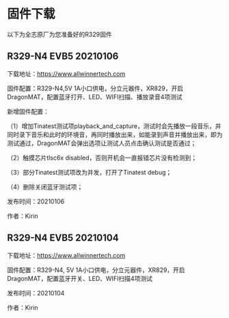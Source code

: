 # 固件下载

以下为全志原厂为您准备好的R329固件



## R329-N4 EVB5 20210106

下载地址：<https://www.allwinnertech.com>

固件配置：R329-N4,5V 1A小口供电，分立元器件，XR829，开启DragonMAT，配置蓝牙打开、LED、WIFI扫描、播放录音4项测试

新增固件配置：

（1）增加Tinatest测试项playback_and_capture，测试时会先播放一段音乐，并同时录下音乐和此时的环境音，再同时播放出来，如能录到声音并播放出来，即为测试通过，DragonMAT会弹出选项让测试人员点击确认测试是否通过；

（2）触摸芯片tlsc6x disabled，否则开机会一直报错芯片没有检测到；

（3）部分Tinatest测试项改为并发，打开了Tinatest  debug；

（4）删除关闭蓝牙测试项；

发布时间：20210106

作者：Kirin



## R329-N4 EVB5 20210104

下载地址：<https://www.allwinnertech.com>      

固件配置：R329-N4, 5V 1A小口供电，分立元器件，XR829，开启DragonMAT，配置蓝牙开关、LED、WIFI扫描4项测试

发布时间：20210104

作者：Kirin



